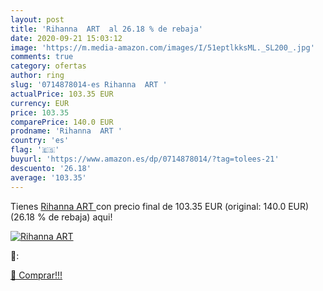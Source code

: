 ```yaml
---
layout: post
title: 'Rihanna  ART  al 26.18 % de rebaja'
date: 2020-09-21 15:03:12
image: 'https://m.media-amazon.com/images/I/51eptlkksML._SL200_.jpg'
comments: true
category: ofertas
author: ring
slug: '0714878014-es Rihanna  ART '
actualPrice: 103.35 EUR
currency: EUR
price: 103.35
comparePrice: 140.0 EUR
prodname: 'Rihanna  ART '
country: 'es'
flag: '🇪🇸'
buyurl: 'https://www.amazon.es/dp/0714878014/?tag=tolees-21'
descuento: '26.18'
average: '103.35'
---
```


Tienes [Rihanna  ART ](https://www.amazon.es/dp/0714878014/?tag=tolees-21) con precio final de  103.35 EUR (original: 140.0 EUR) (26.18 %  de rebaja) aqui!

[![Rihanna  ART ](https://m.media-amazon.com/images/I/51eptlkksML._SL200_.jpg)](https://www.amazon.es/dp/0714878014/?tag=tolees-21)

🔎:


[🛒 Comprar!!!](https://www.amazon.es/dp/0714878014/?tag=tolees-21)

